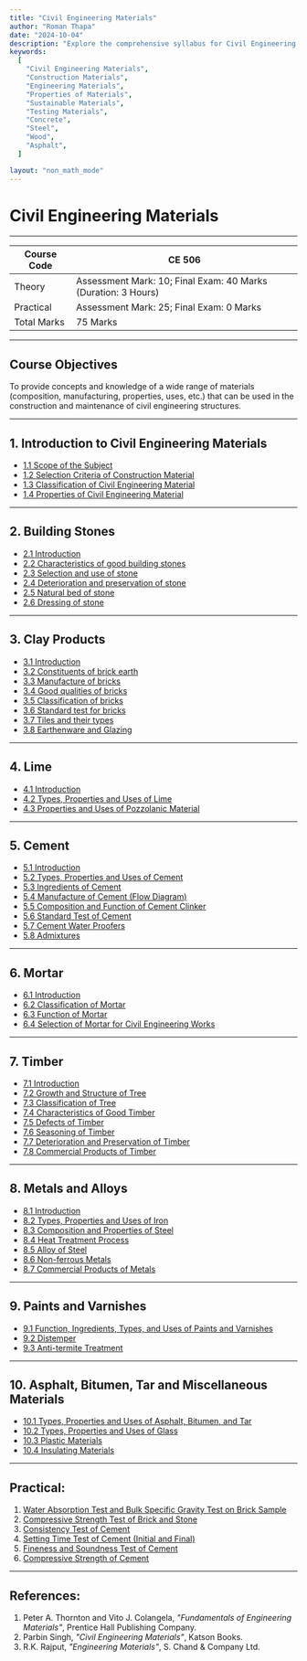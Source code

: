```yaml
---
title: "Civil Engineering Materials"
author: "Roman Thapa"
date: "2024-10-04"
description: "Explore the comprehensive syllabus for Civil Engineering Materials, including properties, types, testing, sustainability, and emerging trends."
keywords:
  [
    "Civil Engineering Materials",
    "Construction Materials",
    "Engineering Materials",
    "Properties of Materials",
    "Sustainable Materials",
    "Testing Materials",
    "Concrete",
    "Steel",
    "Wood",
    "Asphalt",
  ]

layout: "non_math_mode"
---
```


# Civil Engineering Materials

---

| Course Code | CE 506                                                        |
| ----------- | ------------------------------------------------------------- |
| Theory      | Assessment Mark: 10; Final Exam: 40 Marks (Duration: 3 Hours) |
| Practical   | Assessment Mark: 25; Final Exam: 0 Marks                      |
| Total Marks | 75 Marks                                                      |

---

## Course Objectives

To provide concepts and knowledge of a wide range of materials (composition, manufacturing, properties, uses, etc.) that can be used in the construction and maintenance of civil engineering structures.

---

## 1. Introduction to Civil Engineering Materials

- [1.1 Scope of the Subject](/notes/ioe/cem/intro/scope-of-cem/index.html)
- [1.2 Selection Criteria of Construction Material](/notes/ioe/cem/intro/selection-criteria/index.html)
- [1.3 Classification of Civil Engineering Material](/notes/ioe/cem/intro/classification/index.html)
- [1.4 Properties of Civil Engineering Material](/notes/ioe/cem/intro/properties/index.html)

---

## 2. Building Stones

- [2.1 Introduction](/notes/ioe/cem/building-stones/intro/index.html)
- [2.2 Characteristics of good building stones](/notes/ioe/cem/building-stones/characteristics/index.html)
- [2.3 Selection and use of stone](/notes/ioe/cem/building-stones/selection-use/index.html)
- [2.4 Deterioration and preservation of stone](/notes/ioe/cem/building-stones/deterioration-preservation/index.html)
- [2.5 Natural bed of stone](/notes/ioe/cem/building-stones/natural-bed/index.html)
- [2.6 Dressing of stone](/notes/ioe/cem/building-stones/dressing/index.html)

---

## 3. Clay Products

- [3.1 Introduction](/notes/ioe/cem/clay-products/intro/index.html)
- [3.2 Constituents of brick earth](/notes/ioe/cem/clay-products/brick-earth/index.html)
- [3.3 Manufacture of bricks](/notes/ioe/cem/clay-products/manufacture-bricks/index.html)
- [3.4 Good qualities of bricks](/notes/ioe/cem/clay-products/good-qualities-bricks/index.html)
- [3.5 Classification of bricks](/notes/ioe/cem/clay-products/classification-bricks/index.html)
- [3.6 Standard test for bricks](/notes/ioe/cem/clay-products/standard-test-bricks/index.html)
- [3.7 Tiles and their types](/notes/ioe/cem/clay-products/tiles-types/index.html)
- [3.8 Earthenware and Glazing](/notes/ioe/cem/clay-products/earthenware-glazing/index.html)

---

## 4. Lime

- [4.1 Introduction](/notes/ioe/cem/lime/intro/index.html)
- [4.2 Types, Properties and Uses of Lime](/notes/ioe/cem/lime/types-properties-uses/index.html)
- [4.3 Properties and Uses of Pozzolanic Material](/notes/ioe/cem/lime/pozzolanic-material/index.html)

---

## 5. Cement

- [5.1 Introduction](/notes/ioe/cem/cement/intro/index.html)
- [5.2 Types, Properties and Uses of Cement](/notes/ioe/cem/cement/types-properties-uses/index.html)
- [5.3 Ingredients of Cement](/notes/ioe/cem/cement/ingredients/index.html)
- [5.4 Manufacture of Cement (Flow Diagram)](/notes/ioe/cem/cement/manufacture/index.html)
- [5.5 Composition and Function of Cement Clinker](/notes/ioe/cem/cement/composition-function-clinker/index.html)
- [5.6 Standard Test of Cement](/notes/ioe/cem/cement/standard-test/index.html)
- [5.7 Cement Water Proofers](/notes/ioe/cem/cement/cement-water-proofers/index.html)
- [5.8 Admixtures](/notes/ioe/cem/cement/admixtures/index.html)

---

## 6. Mortar

- [6.1 Introduction](/notes/ioe/cem/mortar/intro/index.html)
- [6.2 Classification of Mortar](/notes/ioe/cem/mortar/classification/index.html)
- [6.3 Function of Mortar](/notes/ioe/cem/mortar/function/index.html)
- [6.4 Selection of Mortar for Civil Engineering Works](/notes/ioe/cem/mortar/selection/index.html)

---

## 7. Timber

- [7.1 Introduction](/notes/ioe/cem/timber/intro/index.html)
- [7.2 Growth and Structure of Tree](/notes/ioe/cem/timber/growth-structure/index.html)
- [7.3 Classification of Tree](./timber/classification.md)
- [7.4 Characteristics of Good Timber](./timber/characteristics-good.md)
- [7.5 Defects of Timber](./timber/defects.md)
- [7.6 Seasoning of Timber](./timber/seasoning.md)
- [7.7 Deterioration and Preservation of Timber](./timber/deterioration-preservation.md)
- [7.8 Commercial Products of Timber](./timber/commercial-products.md)

---

## 8. Metals and Alloys

- [8.1 Introduction](./metals-and-alloys/introduction.md)
- [8.2 Types, Properties and Uses of Iron](./metals-and-alloys/types-properties-iron.md)
- [8.3 Composition and Properties of Steel](./metals-and-alloys/composition-properties-steel.md)
- [8.4 Heat Treatment Process](./metals-and-alloys/heat-treatment.md)
- [8.5 Alloy of Steel](./metals-and-alloys/alloy-of-steel.md)
- [8.6 Non-ferrous Metals](./metals-and-alloys/non-ferrous-metals.md)
- [8.7 Commercial Products of Metals](./metals-and-alloys/commercial-products.md)

---

## 9. Paints and Varnishes

- [9.1 Function, Ingredients, Types, and Uses of Paints and Varnishes](./paints-and-varnishes/function-ingredients-types.md)
- [9.2 Distemper](./paints-and-varnishes/distemper.md)
- [9.3 Anti-termite Treatment](./paints-and-varnishes/anti-termite-treatment.md)

---

## 10. Asphalt, Bitumen, Tar and Miscellaneous Materials

- [10.1 Types, Properties and Uses of Asphalt, Bitumen, and Tar](./asphalt-bitumen-tar/types-properties-uses.md)
- [10.2 Types, Properties and Uses of Glass](./asphalt-bitumen-tar/types-properties-uses-glass.md)
- [10.3 Plastic Materials](./asphalt-bitumen-tar/plastic-materials.md)
- [10.4 Insulating Materials](./asphalt-bitumen-tar/insulating-materials.md)

---

## Practical:

1. [Water Absorption Test and Bulk Specific Gravity Test on Brick Sample](./practical-tests/water-absorption-test)
2. [Compressive Strength Test of Brick and Stone](./practical-tests/compressive-strength-test)
3. [Consistency Test of Cement](./practical-tests/consistency-test)
4. [Setting Time Test of Cement (Initial and Final)](./practical-tests/setting-time-test)
5. [Fineness and Soundness Test of Cement](./practical-tests/fineness-soundness-test)
6. [Compressive Strength of Cement](./practical-tests/compressive-strength-cement)

---

## References:

1. Peter A. Thornton and Vito J. Colangela, _"Fundamentals of Engineering Materials"_, Prentice Hall Publishing Company.
2. Parbin Singh, _"Civil Engineering Materials"_, Katson Books.
3. R.K. Rajput, _"Engineering Materials"_, S. Chand & Company Ltd.
